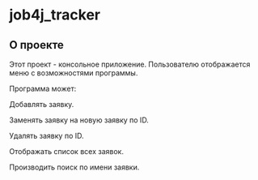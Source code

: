 # job4j_tracker
## О проекте
Этот проект - консольное приложение. Пользователю отображается меню с возможностями программы.

Программа может:

Добавлять заявку.

Заменять заявку на новую заявку по ID.

Удалять заявку по ID.

Отображать список всех заявок.

Производить поиск по имени заявки.
